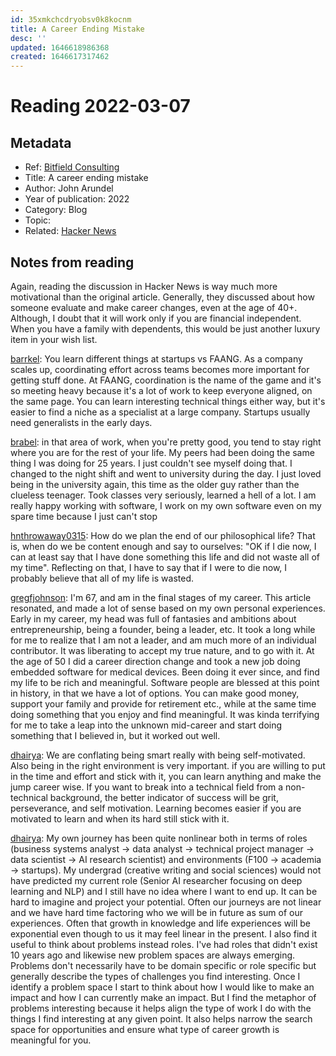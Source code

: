 ```yaml
---
id: 35xmkchcdryobsv0k8kocnm
title: A Career Ending Mistake
desc: ''
updated: 1646618986368
created: 1646617317462
---
```

# Reading 2022-03-07

## Metadata

- Ref: [Bitfield Consulting](https://bitfieldconsulting.com/golang/career)
- Title: A career ending mistake
- Author: John Arundel
- Year of publication: 2022
- Category: Blog
- Topic: 
- Related: [Hacker News](https://news.ycombinator.com/item?id=30428602)

## Notes from reading

Again, reading the discussion in Hacker News is way much more motivational than the original article. Generally, they discussed about how someone evaluate and make career changes, even at the age of 40+. Although, I doubt that it will work only if you are financial independent. When you have a family with dependents, this would be just another luxury item in your wish list.

[barrkel](https://news.ycombinator.com/item?id=30435712): You learn different things at startups vs FAANG. As a company scales up, coordinating effort across teams becomes more important for getting stuff done.  At FAANG, coordination is the name of the game and it's so meeting heavy because it's a lot of work to keep everyone aligned, on the same page. You can learn interesting technical things either way, but it's easier to find a niche as a specialist at a large company. Startups usually need generalists in the early days.

[brabel](https://news.ycombinator.com/item?id=30430708): in that area of work, when you're pretty good, you tend to stay right where you are for the rest of your life. My peers had been doing the same thing I was doing for 25 years. I just couldn't see myself doing that. I changed to the night shift and went to university during the day. I just loved being in the university again, this time as the older guy rather than the clueless teenager. Took classes very seriously, learned a hell of a lot. I am really happy working with software, I work on my own software even on my spare time because I just can't stop

[hnthrowaway0315](https://news.ycombinator.com/item?id=30430373): How do we plan the end of our philosophical life? That is, when do we be content enough and say to ourselves: "OK if I die now, I can at least say that I have done something this life and did not waste all of my time". Reflecting on that, I have to say that if I were to die now, I probably believe that all of my life is wasted.

[gregfjohnson](https://news.ycombinator.com/item?id=30438707): I'm 67, and am in the final stages of my career. This article resonated, and made a lot of sense based on my own personal experiences. Early in my career, my head was full of fantasies and ambitions about entrepreneurship, being a founder, being a leader, etc. It took a long while for me to realize that I am not a leader, and am much more of an individual contributor. It was liberating to accept my true nature, and to go with it. At the age of 50 I did a career direction change and took a new job doing embedded software for medical devices. Been doing it ever since, and find my life to be rich and meaningful. Software people are blessed at this point in history, in that we have a lot of options. You can make good money, support your family and provide for retirement etc., while at the same time doing something that you enjoy and find meaningful. It was kinda terrifying for me to take a leap into the unknown mid-career and start doing something that I believed in, but it worked out well.

[dhairya](https://news.ycombinator.com/item?id=30430601): We are conflating being smart really with being self-motivated. Also being in the right environment is very important. if you are willing to put in the time and effort and stick with it, you can learn anything and make the jump career wise. If you want to break into a technical field from a non-technical background, the better indicator of success will be grit, perseverance, and self motivation. Learning becomes easier if you are motivated to learn and when its hard still stick with it.

[dhairya](https://news.ycombinator.com/item?id=30429896): My own journey has been quite nonlinear both in terms of roles (business systems analyst -> data analyst -> technical project manager -> data scientist -> AI research scientist) and environments (F100 -> academia -> startups). My undergrad (creative writing and social sciences) would not have predicted my current role (Senior AI researcher focusing on deep learning and NLP) and I still have no idea where I want to end up. It can be hard to imagine and project your potential. Often our journeys are not linear and we have hard time factoring who we will be in future as sum of our experiences. Often that growth in knowledge and life experiences will be exponential even though to us it may feel linear in the present. I also find it useful to think about problems instead roles. I've had roles that didn't exist 10 years ago and likewise new problem spaces are always emerging. Problems don't necessarily have to be domain specific or role specific but generally describe the types of challenges you find interesting. Once I identify a problem space I start to think about how I would like to make an impact and how I can currently make an impact. But I find the metaphor of problems interesting because it helps align the type of work I do with the things I find interesting at any given point. It also helps narrow the search space for opportunities and ensure what type of career growth is meaningful for you.